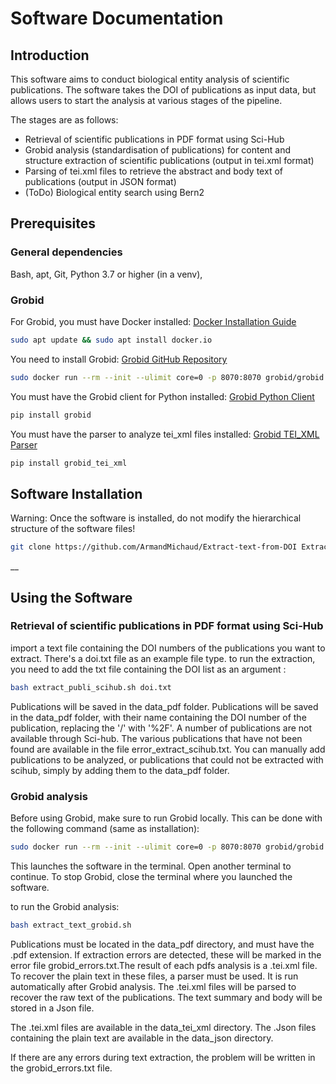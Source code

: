 
# Software Documentation

## Introduction

This software aims to conduct biological entity analysis of scientific publications. 
The software takes the DOI of publications as input data, but allows users to start the analysis at various stages of the pipeline. 

The stages are as follows:
- Retrieval of scientific publications in PDF format using Sci-Hub
- Grobid analysis (standardisation of publications) for content and structure extraction of scientific publications (output in tei.xml format)
- Parsing of tei.xml files to retrieve the abstract and body text of publications (output in JSON format)
- (ToDo) Biological entity search using Bern2

## Prerequisites

### General dependencies 

Bash, apt, Git, Python 3.7 or higher (in a venv), 

### Grobid

For Grobid, you must have Docker installed: [Docker Installation Guide](https://docs.docker.com/desktop/install/ubuntu/)

```bash
sudo apt update && sudo apt install docker.io
```

You need to install Grobid: [Grobid GitHub Repository](https://github.com/kermitt2/grobid)

```bash
sudo docker run --rm --init --ulimit core=0 -p 8070:8070 grobid/grobid:0.8.0
```

You must have the Grobid client for Python installed: [Grobid Python Client](https://github.com/kermitt2/grobid_client_python/tree/master)

```bash
pip install grobid
```

You must have the parser to analyze tei_xml files installed: [Grobid TEI_XML Parser](https://gitlab.com/internetarchive/grobid_tei_xml)

```bash
pip install grobid_tei_xml
```

## Software Installation

Warning: Once the software is installed, do not modify the hierarchical structure of the software files!

```bash
git clone https://github.com/ArmandMichaud/Extract-text-from-DOI Extract-text-from-DOI && cd Extract-text-from-DOI
```

__


## Using the Software

### Retrieval of scientific publications in PDF format using Sci-Hub

import a text file containing the DOI numbers of the publications you want to extract. There's a doi.txt file as an example file type. 
to run the extraction, you need to add the txt file containing the DOI list as an argument :  

```bash
bash extract_publi_scihub.sh doi.txt
```

Publications will be saved in the data_pdf folder. Publications will be saved in the data_pdf folder, with their name containing the DOI number of the publication, replacing the '/' with '%2F'.
A number of publications are not available through Sci-hub. The various publications that have not been found are available in the file error_extract_scihub.txt.
You can manually add publications to be analyzed, or publications that could not be extracted with scihub, simply by adding them to the data_pdf folder.

### Grobid analysis

Before using Grobid, make sure to run Grobid locally. This can be done with the following command (same as installation):

```bash
sudo docker run --rm --init --ulimit core=0 -p 8070:8070 grobid/grobid:0.8.0
```

This launches the software in the terminal. Open another terminal to continue. To stop Grobid, close the terminal where you launched the software. 

to run the Grobid analysis: 

```bash
bash extract_text_grobid.sh
```

Publications must be located in the data_pdf directory, and must have the .pdf extension. If extraction errors are detected, these will be marked in the error file grobid_errors.txt.The result of each pdfs analysis is a .tei.xml file. To recover the plain text in these files, a parser must be used. It is run automatically after Grobid analysis. The .tei.xml files will be parsed to recover the raw text of the publications. The text summary and body will be stored in a Json file.

The .tei.xml files are available in the data_tei_xml directory.
The .Json files containing the plain text are available in the data_json directory.

If there are any errors during text extraction, the problem will be written in the grobid_errors.txt file.



 




